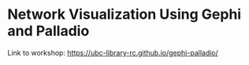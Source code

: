 # Network Visualization Using Gephi and Palladio

Link to workshop: https://ubc-library-rc.github.io/gephi-palladio/
